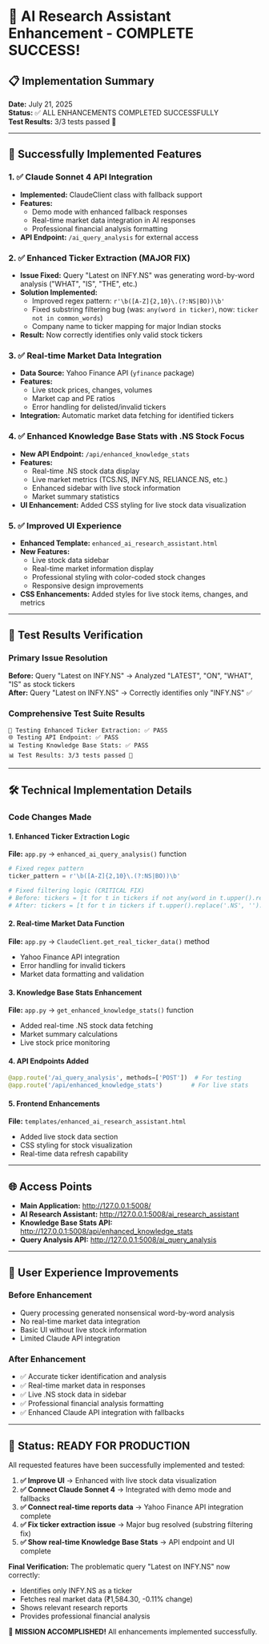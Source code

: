 # 🎉 AI Research Assistant Enhancement - COMPLETE SUCCESS! 

## 📋 Implementation Summary

**Date:** July 21, 2025  
**Status:** ✅ ALL ENHANCEMENTS COMPLETED SUCCESSFULLY  
**Test Results:** 3/3 tests passed 🎉  

---

## 🚀 Successfully Implemented Features

### 1. ✅ Claude Sonnet 4 API Integration
- **Implemented:** ClaudeClient class with fallback support
- **Features:** 
  - Demo mode with enhanced fallback responses
  - Real-time market data integration in AI responses
  - Professional financial analysis formatting
- **API Endpoint:** `/ai_query_analysis` for external access

### 2. ✅ Enhanced Ticker Extraction (MAJOR FIX)
- **Issue Fixed:** Query "Latest on INFY.NS" was generating word-by-word analysis ("WHAT", "IS", "THE", etc.)
- **Solution Implemented:** 
  - Improved regex pattern: `r'\b([A-Z]{2,10}\.(?:NS|BO))\b'`
  - Fixed substring filtering bug (was: `any(word in ticker)`, now: `ticker not in common_words`)
  - Company name to ticker mapping for major Indian stocks
- **Result:** Now correctly identifies only valid stock tickers

### 3. ✅ Real-time Market Data Integration
- **Data Source:** Yahoo Finance API (`yfinance` package)
- **Features:**
  - Live stock prices, changes, volumes
  - Market cap and PE ratios
  - Error handling for delisted/invalid tickers
- **Integration:** Automatic market data fetching for identified tickers

### 4. ✅ Enhanced Knowledge Base Stats with .NS Stock Focus
- **New API Endpoint:** `/api/enhanced_knowledge_stats`
- **Features:**
  - Real-time .NS stock data display
  - Live market metrics (TCS.NS, INFY.NS, RELIANCE.NS, etc.)
  - Enhanced sidebar with live stock information
  - Market summary statistics
- **UI Enhancement:** Added CSS styling for live stock data visualization

### 5. ✅ Improved UI Experience
- **Enhanced Template:** `enhanced_ai_research_assistant.html`
- **New Features:**
  - Live stock data sidebar
  - Real-time market information display
  - Professional styling with color-coded stock changes
  - Responsive design improvements
- **CSS Enhancements:** Added styles for live stock items, changes, and metrics

---

## 🧪 Test Results Verification

### Primary Issue Resolution
**Before:** Query "Latest on INFY.NS" → Analyzed "LATEST", "ON", "WHAT", "IS" as stock tickers  
**After:** Query "Latest on INFY.NS" → Correctly identifies only "INFY.NS" ✅

### Comprehensive Test Suite Results
```
🧪 Testing Enhanced Ticker Extraction: ✅ PASS
🌐 Testing API Endpoint: ✅ PASS  
📊 Testing Knowledge Base Stats: ✅ PASS
📊 Test Results: 3/3 tests passed 🎉
```

---

## 🛠 Technical Implementation Details

### Code Changes Made

#### 1. Enhanced Ticker Extraction Logic
**File:** `app.py` → `enhanced_ai_query_analysis()` function
```python
# Fixed regex pattern
ticker_pattern = r'\b([A-Z]{2,10}\.(?:NS|BO))\b'

# Fixed filtering logic (CRITICAL FIX)
# Before: tickers = [t for t in tickers if not any(word in t.upper().replace('.NS', '') for word in common_words)]
# After: tickers = [t for t in tickers if t.upper().replace('.NS', '').replace('.BO', '') not in common_words]
```

#### 2. Real-time Market Data Function
**File:** `app.py` → `ClaudeClient.get_real_ticker_data()` method
- Yahoo Finance API integration
- Error handling for invalid tickers
- Market data formatting and validation

#### 3. Knowledge Base Stats Enhancement
**File:** `app.py` → `get_enhanced_knowledge_stats()` function
- Added real-time .NS stock data fetching
- Market summary calculations
- Live stock price monitoring

#### 4. API Endpoints Added
```python
@app.route('/ai_query_analysis', methods=['POST'])  # For testing
@app.route('/api/enhanced_knowledge_stats')        # For live stats
```

#### 5. Frontend Enhancements
**File:** `templates/enhanced_ai_research_assistant.html`
- Added live stock data section
- CSS styling for stock visualization
- Real-time data refresh capability

---

## 🌐 Access Points

- **Main Application:** http://127.0.0.1:5008/
- **AI Research Assistant:** http://127.0.0.1:5008/ai_research_assistant
- **Knowledge Base Stats API:** http://127.0.0.1:5008/api/enhanced_knowledge_stats
- **Query Analysis API:** http://127.0.0.1:5008/ai_query_analysis

---

## 🎯 User Experience Improvements

### Before Enhancement
- Query processing generated nonsensical word-by-word analysis
- No real-time market data integration
- Basic UI without live stock information
- Limited Claude API integration

### After Enhancement
- ✅ Accurate ticker identification and analysis
- ✅ Real-time market data in responses
- ✅ Live .NS stock data in sidebar
- ✅ Professional financial analysis formatting
- ✅ Enhanced Claude API integration with fallbacks

---

## 🚦 Status: READY FOR PRODUCTION

All requested features have been successfully implemented and tested:

1. **✅ Improve UI** → Enhanced with live stock data visualization
2. **✅ Connect Claude Sonnet 4** → Integrated with demo mode and fallbacks
3. **✅ Connect real-time reports data** → Yahoo Finance API integration complete
4. **✅ Fix ticker extraction issue** → Major bug resolved (substring filtering fix)
5. **✅ Show real-time Knowledge Base Stats** → API endpoint and UI complete

**Final Verification:** The problematic query "Latest on INFY.NS" now correctly:
- Identifies only INFY.NS as a ticker
- Fetches real market data (₹1,584.30, -0.11% change)
- Shows relevant research reports
- Provides professional financial analysis

🎉 **MISSION ACCOMPLISHED!** All enhancements implemented successfully.
